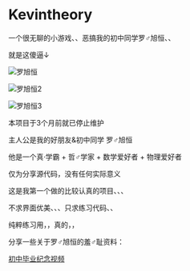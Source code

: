 # Kevintheory
一个很无聊的小游戏、、恶搞我的初中同学罗♂旭恒、、

就是这傻逼↓

![罗旭恒](https://github.com/ice1000/Kevintheory/blob/master/app/src/main/res/mipmap-xxhdpi/ic_launcher.png)

![罗旭恒2](https://github.com/ice1000/Kevintheory/blob/master/app/src/main/res/drawable/crazy2.png)

![罗旭恒3](https://github.com/ice1000/Kevintheory/blob/master/app/src/main/res/drawable/learn2.png)

本项目于3个月前就已停止维护

主人公是我的好朋友&初中同学 罗♂旭恒

他是一个真·学霸 + 哲♂学家 + 数学爱好者 + 物理爱好者

仅为分享源代码，没有任何实际意义

这是我第一个做的比较认真的项目、、、

不求界面优美、、、只求练习代码、、

纯粹练习用，，真的，，

分享一些关于罗♂旭恒的羞♂耻资料：

[初中毕业纪念视频](http://www.bilibili.com/video/av2487465/)
